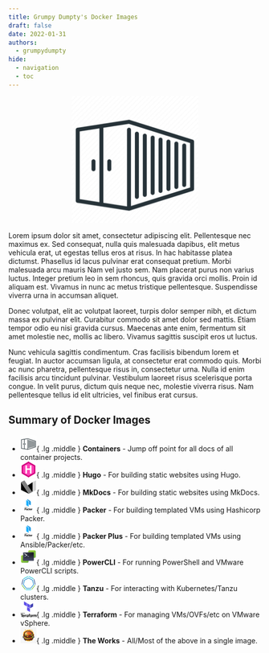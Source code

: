 ```yaml
---
title: Grumpy Dumpty's Docker Images
draft: false
date: 2022-01-31
authors:
  - grumpydumpty
hide:
  - navigation
  - toc
---
```


<div style="display: block; margin-left: auto; margin-right: auto; width: 50%">
    <img src="assets/logos/containers-256.png"></img>
</div>

Lorem ipsum dolor sit amet, consectetur adipiscing elit. Pellentesque nec maximus ex. Sed consequat, nulla quis malesuada dapibus, elit metus vehicula erat, ut egestas tellus eros at risus. In hac habitasse platea dictumst. Phasellus id lacus pulvinar erat consequat pretium. Morbi malesuada arcu mauris Nam vel justo sem. Nam placerat purus non varius luctus. Integer pretium leo in sem rhoncus, quis gravida orci mollis. Proin id aliquam est. Vivamus in nunc ac metus tristique pellentesque. Suspendisse viverra urna in accumsan aliquet.

Donec volutpat, elit ac volutpat laoreet, turpis dolor semper nibh, et dictum massa ex pulvinar elit. Curabitur commodo sit amet dolor sed mattis. Etiam tempor odio eu nisi gravida cursus. Maecenas ante enim, fermentum sit amet molestie nec, mollis ac libero. Vivamus sagittis suscipit eros ut luctus.

Nunc vehicula sagittis condimentum. Cras facilisis bibendum lorem et feugiat. In auctor accumsan ligula, at consectetur erat commodo quis. Morbi ac nunc pharetra, pellentesque risus in, consectetur urna. Nulla id enim facilisis arcu tincidunt pulvinar. Vestibulum laoreet risus scelerisque porta congue. In velit purus, dictum quis neque nec, molestie viverra risus. Nam pellentesque tellus id elit ultricies, vel finibus erat cursus.

## Summary of Docker Images

<div class="grid cards" markdown>

- ![](assets/logos/containers-32.png){ .lg .middle } **Containers** - Jump off point for all docs of all container projects.
- ![](assets/logos/hugo-32.png){ .lg .middle } **Hugo** - For building static websites using Hugo.
- ![](assets/logos/mkdocs-32.png){ .lg .middle } **MkDocs** - For building static websites using MkDocs.
- ![](assets/logos/packer-32.png){ .lg .middle } **Packer** - For building templated VMs using Hashicorp Packer.
- ![](assets/logos/packer-32.png){ .lg .middle } **Packer Plus** - For building templated VMs using Ansible/Packer/etc.
- ![](assets/logos/powercli-32.png){ .lg .middle } **PowerCLI** - For running PowerShell and VMware PowerCLI scripts.
- ![](assets/logos/tanzu-32.png){ .lg .middle } **Tanzu** - For interacting with Kubernetes/Tanzu clusters.
- ![](assets/logos/terraform-32.png){ .lg .middle } **Terraform** - For managing VMs/OVFs/etc on VMware vSphere.
- ![](assets/logos/theworks-32.png){ .lg .middle } **The Works** - All/Most of the above in a single image.

</div>
